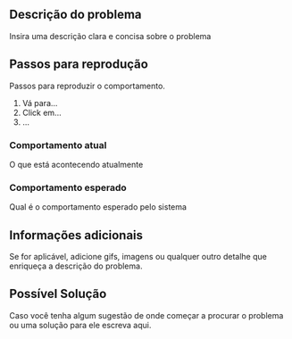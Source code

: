 ## Descrição do problema

Insira uma descrição clara e concisa sobre o problema

## Passos para reprodução

Passos para reproduzir o comportamento.

1. Vá para...
2. Click em...
3. ...

### Comportamento atual

O que está acontecendo atualmente

### Comportamento esperado

Qual é o comportamento esperado pelo sistema

## Informações adicionais

Se for aplicável, adicione gifs, imagens ou qualquer outro detalhe que
enriqueça a descrição do problema.

## Possível Solução

Caso você tenha algum sugestão de onde começar a procurar o problema ou uma
solução para ele escreva aqui.

